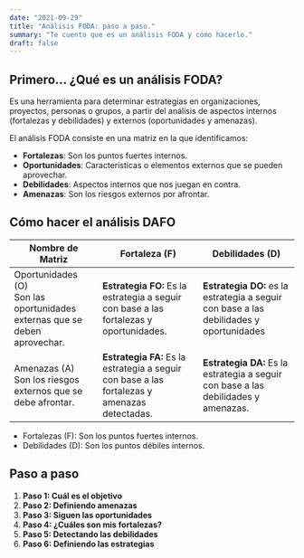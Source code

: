 ```yaml
---
date: "2021-09-29"
title: "Análisis FODA: paso a paso."
summary: "Te cuento que es un análisis FODA y cómo hacerlo."
draft: false
---
```


## Primero… ¿Qué es un análisis FODA?

Es una herramienta para determinar estrategias en organizaciones, proyectos, personas o grupos, a partir del análisis de aspectos internos (fortalezas y debilidades) y externos (oportunidades y amenazas).

El análisis FODA consiste en una matriz en la que identificamos:
- **Fortalezas**: Son los puntos fuertes internos.
- **Oportunidades**: Características o elementos externos que se pueden aprovechar.
- **Debilidades**: Aspectos internos que nos juegan en contra.
- **Amenazas**: Son los riesgos externos por afrontar.



## Cómo hacer el análisis DAFO
| Nombre de Matriz                                                             | Fortaleza (F)                                             | Debilidades (D)                                     |
| ---------------------------------------------------------------------------- | --------------------------------------------------------------------------------------------- | --------------------------------------------------------------------------------------- |
| Oportunidades (O)<br>Son las oportunidades externas que se deben aprovechar. | **Estrategia FO:** Es la estrategia a seguir con base a las fortalezas y oportunidades.       | **Estrategia DO:** es la estrategia a seguir con base a las debilidades y oportunidades |
| Amenazas (A)<br>Son los riesgos externos que se debe afrontar.               | **Estrategia FA:** Es la estrategia a seguir con base a las fortalezas y amenazas detectadas. | **Estrategia DA:** Es la estrategia a seguir con base a las debilidades y amenazas.     |

- Fortalezas (F): Son los puntos fuertes internos.
- Debilidades (D): Son los puntos débiles internos.


## Paso a paso
1. **Paso 1: Cuál es el objetivo**
2. **Paso 2: Definiendo amenazas**
3. **Paso 3: Siguen las oportunidades**
4. **Paso 4: ¿Cuáles son mis fortalezas?**
5. **Paso 5: Detectando las debilidades**
6. **Paso 6: Definiendo las estrategias**